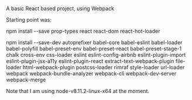 A basic React based project, using Webpack

Starting point was:

 npm install --save prop-types react react-dom react-hot-loader

 npm install --save-dev autoprefixer babel-core babel-eslint babel-loader babel-polyfill babel-preset-env babel-preset-react babel-preset-stage-1 chalk cross-env css-loader eslint eslint-config-airbnb eslint-plugin-import eslint-plugin-jsx-a11y eslint-plugin-react extract-text-webpack-plugin file-loader html-webpack-plugin postcss-loader rimraf style-loader url-loader webpack webpack-bundle-analyzer webpack-cli webpack-dev-server webpack-merge

Note that I am using node-v8.11.2-linux-x64 at the moment.
